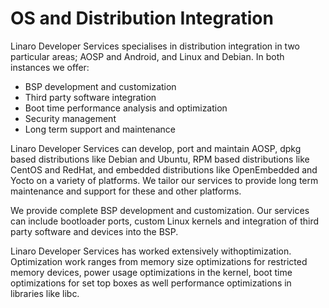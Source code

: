 # OS and Distribution Integration

Linaro Developer Services specialises in distribution integration in two particular areas; AOSP and Android, and Linux and Debian. In both instances we offer:

- BSP development and customization
- Third party software integration
- Boot time performance analysis and optimization
- Security management
- Long term support and maintenance

Linaro Developer Services can develop, port and maintain AOSP,  dpkg based distributions like Debian and Ubuntu, RPM based distributions like CentOS and RedHat, and embedded distributions like OpenEmbedded and Yocto on a variety of platforms. We tailor our services to provide long term maintenance and support for these and other platforms.

We provide complete BSP development and customization.  Our services can include bootloader ports, custom Linux kernels and integration of third party software and devices into the BSP. 

Linaro Developer Services has worked extensively withoptimization. Optimization work ranges from memory size optimizations for restricted memory devices, power usage optimizations in the kernel, boot time optimizations for set top boxes as well performance optimizations in libraries like libc.
